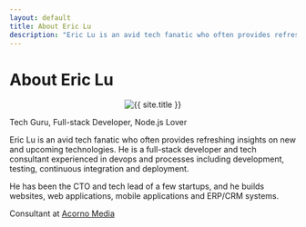 ```yaml
---
layout: default
title: About Eric Lu
description: "Eric Lu is an avid tech fanatic who often provides refreshing insights on new and upcoming technologies. He is a full-stack developer and tech consultant experienced in devops and processes including development, testing, continuous integration and deployment."
---
```


<div class="post">
	<h1 class="pageTitle">About Eric Lu</h1>
	<div style="text-align:center">
		<img src="//www.gravatar.com/avatar/343222fa56219452d0bd15e53d5c9dbe?s=160" alt="{{ site.title }}">
	</div>
	<p class="intro">Tech Guru, Full-stack Developer, Node.js Lover</p>
	<p>Eric Lu is an avid tech fanatic who often provides refreshing insights on new and upcoming technologies. He is a full-stack developer and tech consultant experienced in devops and processes including development, testing, continuous integration and deployment.</p>
	<p>He has been the CTO and tech lead of a few startups, and he builds websites, web applications, mobile applications and ERP/CRM systems.</p>
	<p>Consultant at <a href="http://www.acornomedia.com">Acorno Media</a></p>
</div>
